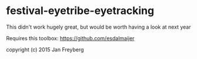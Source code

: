 # festival-eyetribe-eyetracking

This didn't work hugely great, but would be worth having a look at next year

Requires this toolbox:
https://github.com/esdalmaijer

copyright (c) 2015 Jan Freyberg
